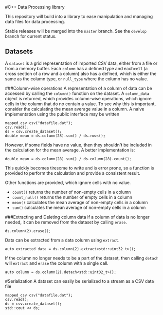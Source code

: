 #C++ Data Processing library

This repository will build into a library to ease manipulation and managing data files for data processing.

Stable releases will be merged into the `master` branch.
See the `develop` branch for current status.

## Datasets
A `dataset` is a grid representation of imported CSV data, either from a file or from a memory buffer. Each `column` has a defined type and each`cell` (a cross section of a row and a column) also has a defined, which is either the same as the column type, or `null_type` where the column has no value.

###Column-wise operations
A representation of a column of data can be accessed by calling the `column()` function on the dataset. A `column_data` object is returned, which provides column-wise operations, which ignore cells in the column that do no contain a value. To see why this is important, consider the calculating the mean average value in a column. A naive implementation using the public interface may be written

    mapped_csv csv("datafile.dat");
    csv.read();
    ds = csv.create_dataset();
    double mean = ds.column(28).sum() / ds.rows();

However, if some fields have no value, then they shouldn't be included in the calculation for the mean average. A better implementation is:

    double mean = ds.column(28).sum() / ds.column(28).count();

This quickly becomes tiresome to write and is error prone, so a function is provided to perform the calculation and provide a consistent result.

Other functions are provided, which ignore cells with no value.
* `count()` returns the number of non-empty cells in a column
* `count_null()` returns the number of empty cells in a column
* `mean()` calculates the mean average of non-empty cells in a column
* `sum()` calculates the mean average of non-empty cells in a column

###Extracting and Deleting column data
If a column of data is no longer needed, it can be removed from the dataset by calling `erase`.

    ds.column(2).erase();

Data can be extracted from a data column using `extract`.

    auto extracted_data = ds.column(2).extract<std::uint32_t>();

If the column no longer needs to be a part of the dataset, then calling `detach` will `extract` and `erase` the column with a single call.

    auto column = ds.column(2).detach<std::uint32_t>();


#Serialization
A dataset can easily be serialized to a stream as a CSV data file

    mapped_csv csv("datafile.dat");
    csv.read();
    ds = csv.create_dataset();
    std::cout << ds;
